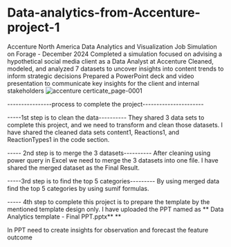 # Data-analytics-from-Accenture-project-1
Accenture North America Data Analytics and Visualization Job Simulation on Forage - December 2024
Completed a simulation focused on advising a hypothetical social media client as a Data Analyst at Accenture Cleaned, modeled, and analyzed 7 datasets to uncover insights into content trends to inform strategic decisions Prepared a PowerPoint deck and video presentation to communicate key insights for the client and internal stakeholders
![accenture certicate_page-0001](https://github.com/user-attachments/assets/657b35f7-7f69-43ac-bd70-0f01f3acc7a1)

----------------process to complete the project----------------------

-----1st step is to clean the data---------- They shared 3 data sets to complete this project, and we need to transform and clean those datasets. I have shared the cleaned data sets content1, Reactions1, and ReactionTypes1 in the code section.

----- 2nd step is to merge the 3 datasets---------- After cleaning using power query in Excel we need to merge the 3 datasets into one file. I have shared the merged dataset as the Final Result.

-----3rd step is to find the top 5 categories--------- By using merged data find the top 5 categories by using sumif formulas.

----- 4th step to complete this project is to prepare the template by the mentioned template design only. I have uploaded the PPT named as ** Data Analytics template - Final PPT.pptx** **

In PPT need to create insights for observation and forecast the feature outcome
